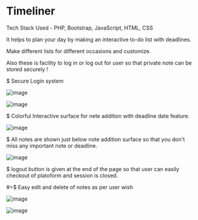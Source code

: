 # Timeliner

Tech Stack Used - PHP, Bootstrap, JavaScript, HTML, CSS


It helps to plan your day by making an interactive to-do list with deadlines. 

Make different lists for different occasions and customize. 

Also these is facility to log in or log out for user so that private note can be stored securely !

$ Secure Login system


![image](https://user-images.githubusercontent.com/86290772/145938660-195d4bdf-a9f3-4ac5-a632-5734650c5f2f.png)


![image](https://user-images.githubusercontent.com/86290772/145938731-67f419e7-d180-4705-85d4-c29008bf3297.png)

$ Colorful Interactive surface for nete addition with deadline date feature.


![image](https://user-images.githubusercontent.com/86290772/145938931-0e0f757c-12de-421b-be88-1e71770afdc4.png)

$ All notes are shown just below note addition surface so that you don't miss any important note or deadline.


![image](https://user-images.githubusercontent.com/86290772/145939140-f717c457-ae32-4617-8cbd-51c1b6622034.png)

 $ logout button is given at the end of the page so that user can easily checkout of platoform and session is closed.

#=$ Easy edit and delete of notes as per user wish 


![image](https://user-images.githubusercontent.com/86290772/145939314-df3b2f2f-3108-498a-a280-05b923e7c77f.png)


![image](https://user-images.githubusercontent.com/86290772/145939351-efbc822f-08c7-43eb-92f4-f30620f2ccbe.png)
